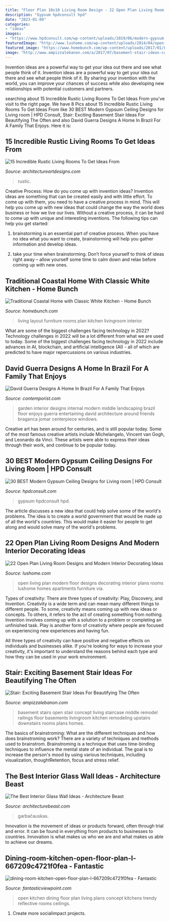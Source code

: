 ```yaml
---
title: "Floor Plan 10x10 Living Room Design - 22 Open Plan Living Room Designs And Modern Interior Decorating Ideas"
description: "Gypsum hpdconsult hpd"
date: "2023-01-09"
categories:
- "ideas"
images:
- "https://www.hpdconsult.com/wp-content/uploads/2019/06/modern-gypsum-ceiling-designs-14-1024x768.jpeg"
featuredImage: "http://www.lushome.com/wp-content/uploads/2014/04/open-plan-modern-living-room-designs-7.jpg"
featured_image: "https://www.homebunch.com/wp-content/uploads/2017/01/Living-room-furniture-layout.-Large-Living-room-furniture-layout.-Living-room-furniture-layout-Ideas.-Living-room-furniture-layout-Livingroomfurniturelayout-Livingroom-furniturelayout.jpg"
image: "http://www.ampizzalebanon.com/a/2017/07/basement-stair-ideas-concrete-floor-basement-ideas-rustic-finished-basement-ideas-concrete-floor-ideas-basement-inexpensive-flooring-ideas-for-basement-remodeled-basements-step-by-step-finishi.jpg"
---
```



Invention ideas are a powerful way to get your idea out there and see what people think of it.
Invention ideas are a powerful way to get your idea out there and see what people think of it. By sharing your invention with the world, you can improve your chances of success while also developing new relationships with potential customers and partners.

	

		
searching about 15 Incredible Rustic Living Rooms To Get Ideas From you've visit to the right page. We have 8 Pics about 15 Incredible Rustic Living Rooms To Get Ideas From like 30 BEST Modern Gypsum Ceiling Designs for Living room | HPD Consult, Stair: Exciting Basement Stair Ideas For Beautifying The Often and also David Guerra Designs A Home In Brazil For A Family That Enjoys. Here it is:
		
    
## 15 Incredible Rustic Living Rooms To Get Ideas From

<img loading=lazy src="https://www.architectureartdesigns.com/wp-content/uploads/2015/05/15-Incredible-Rustic-Living-Rooms-To-Get-Ideas-From-12.jpg" onerror="this.onerror=null;this.src='https://tse2.mm.bing.net/th?id=OIP.OSPP0TfTShVUTGB_qPmx0wHaE8&amp;pid=15.1';" alt="15 Incredible Rustic Living Rooms To Get Ideas From">

_Source: architectureartdesigns.com_

>rustic. 

	

Creative Process: How do you come up with invention ideas?
Invention ideas are something that can be created easily and with little effort. To come up with them, you need to have a creative process in mind. This will help you come up with new ideas that could change the way the world does business or how we live our lives. Without a creative process, it can be hard to come up with unique and interesting inventions. The following tips can help you get started:
1. brainstorming is an essential part of creative process. When you have no idea what you want to create, brainstorming will help you gather information and develop ideas.

2. take your time when brainstorming. Don’t force yourself to think of ideas right away – allow yourself some time to calm down and relax before coming up with new ones.


    
## Traditional Coastal Home With Classic White Kitchen - Home Bunch

<img loading=lazy src="https://www.homebunch.com/wp-content/uploads/2017/01/Living-room-furniture-layout.-Large-Living-room-furniture-layout.-Living-room-furniture-layout-Ideas.-Living-room-furniture-layout-Livingroomfurniturelayout-Livingroom-furniturelayout.jpg" onerror="this.onerror=null;this.src='https://tse2.mm.bing.net/th?id=OIP.OAFh0Xg6RvqO3QtT_wn-DwHaLH&amp;pid=15.1';" alt="Traditional Coastal Home with Classic White Kitchen - Home Bunch">

_Source: homebunch.com_

>living layout furniture rooms plan kitchen livingroom interior. 

	

What are some of the biggest challenges facing technology in 2022?
Technology challenges in 2022 will be a lot different from what we are used to today. Some of the biggest challenges facing technology in 2022 include advances in AI, blockchain, and artificial intelligence (AI) - all of which are predicted to have major repercussions on various industries.

    
## David Guerra Designs A Home In Brazil For A Family That Enjoys

<img loading=lazy src="https://www.contemporist.com/wp-content/uploads/2017/12/interior-garden-landscaping-181217-1245-10-800x1097.jpg" onerror="this.onerror=null;this.src='https://tse1.mm.bing.net/th?id=OIP.xlgTrkI0QyzEKAQ1PTGI5AHaKJ&amp;pid=15.1';" alt="David Guerra Designs A Home In Brazil For A Family That Enjoys">

_Source: contemporist.com_

>garden interior designs internal modern middle landscaping brazil floor enjoys guerra entertaining david architecture around friends braganca jomar centerpiece windows. 

	

Creative art has been around for centuries, and is still popular today. Some of the most famous creative artists include Michelangelo, Vincent van Gogh, and Leonardo da Vinci. These artists were able to express their ideas through their work, and continue to be popular today.

    
## 30 BEST Modern Gypsum Ceiling Designs For Living Room | HPD Consult

<img loading=lazy src="https://www.hpdconsult.com/wp-content/uploads/2019/06/modern-gypsum-ceiling-designs-14-1024x768.jpeg" onerror="this.onerror=null;this.src='https://tse1.mm.bing.net/th?id=OIP.Wpcqs6CFam0myrcavxJArwHaFj&amp;pid=15.1';" alt="30 BEST Modern Gypsum Ceiling Designs for Living room | HPD Consult">

_Source: hpdconsult.com_

>gypsum hpdconsult hpd. 

	

The article discusses a new idea that could help solve some of the world's problems. The idea is to create a world government that would be made up of all the world's countries. This would make it easier for people to get along and would solve many of the world's problems.

    
## 22 Open Plan Living Room Designs And Modern Interior Decorating Ideas

<img loading=lazy src="http://www.lushome.com/wp-content/uploads/2014/04/open-plan-modern-living-room-designs-7.jpg" onerror="this.onerror=null;this.src='https://tse1.mm.bing.net/th?id=OIP.kkmbiCzxhfRbSrbpsPD7QAHaE9&amp;pid=15.1';" alt="22 Open Plan Living Room Designs and Modern Interior Decorating Ideas">

_Source: lushome.com_

>open living plan modern floor designs decorating interior plans rooms lushome homes apartments furniture via. 

	

Types of creativity: There are three types of creativity: Play, Discovery, and Invention.
Creativity is a wide term and can mean many different things to different people. To some, creativity means coming up with new ideas or concepts. To others, it refers to the act of creating something from nothing.
Invention involves coming up with a solution to a problem or completing an unfinished task. Play is another form of creativity where people are focused on experiencing new experiences and having fun.

All three types of creativity can have positive and negative effects on individuals and businesses alike. If you're looking for ways to increase your creativity, it's important to understand the reasons behind each type and how they can be used in your work environment.

    
## Stair: Exciting Basement Stair Ideas For Beautifying The Often

<img loading=lazy src="http://www.ampizzalebanon.com/a/2017/07/basement-stair-ideas-concrete-floor-basement-ideas-rustic-finished-basement-ideas-concrete-floor-ideas-basement-inexpensive-flooring-ideas-for-basement-remodeled-basements-step-by-step-finishi.jpg" onerror="this.onerror=null;this.src='https://tse1.mm.bing.net/th?id=OIP.I1ewvo7e0tlSUDe2pR4ALAHaLH&amp;pid=15.1';" alt="Stair: Exciting Basement Stair Ideas For Beautifying The Often">

_Source: ampizzalebanon.com_

>basement stairs open stair concept living staircase middle remodel railings floor basements livingroom kitchen remodeling upstairs downstairs rooms plans homes. 

	

The basics of brainstroming: What are the different techniques and how does brainstroming work?
There are a variety of techniques and methods used to brainstrom. Brainstroming is a technique that uses time-binding techniques to influence the mental state of an individual. The goal is to increase the person's mood by using various techniques, including visualization, thoughtRetention, focus and stress relief.

    
## The Best Interior Glass Wall Ideas - Architecture Beast

<img loading=lazy src="https://architecturebeast.com/wp-content/uploads/2018/03/03-The-best-interior-glass-wall-ideas-Architecture-Beast-01.jpg" onerror="this.onerror=null;this.src='https://tse2.mm.bing.net/th?id=OIP.T6sx7KwGoPFP2iOZfD2VpAHaLH&amp;pid=15.1';" alt="The Best Interior Glass Wall Ideas - Architecture Beast">

_Source: architecturebeast.com_

>garbačauskas. 

	

Innovation is the movement of ideas or products forward, often through trial and error. It can be found in everything from products to businesses to countries. Innovation is what makes us who we are and what makes us able to achieve our dreams.

    
## Dining-room-kitchen-open-floor-plan-l-667209c4721f0fea - Fantastic

<img loading=lazy src="http://www.fantasticviewpoint.com/wp-content/uploads/2016/07/dining-room-kitchen-open-floor-plan-l-667209c4721f0fea.jpg" onerror="this.onerror=null;this.src='https://tse2.mm.bing.net/th?id=OIP.LTyb_HhtbIJBCxktcB1HuwHaE7&amp;pid=15.1';" alt="dining-room-kitchen-open-floor-plan-l-667209c4721f0fea - Fantastic">

_Source: fantasticviewpoint.com_

>open kitchen dining floor plan living plans concept kitchens trendy reflective rooms ceilings. 

	

1. Create more socialimpact projects.

